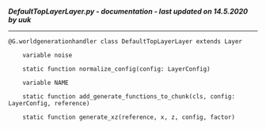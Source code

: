***DefaultTopLayerLayer.py - documentation - last updated on 14.5.2020 by uuk***
___

    @G.worldgenerationhandler class DefaultTopLayerLayer extends Layer

        variable noise

        static function normalize_config(config: LayerConfig)

        variable NAME

        static function add_generate_functions_to_chunk(cls, config: LayerConfig, reference)

        static function generate_xz(reference, x, z, config, factor)